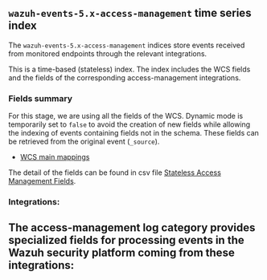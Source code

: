 ## `wazuh-events-5.x-access-management` time series index

The `wazuh-events-5.x-access-management` indices store events received from monitored endpoints through the relevant integrations.

This is a time-based (stateless) index. The index includes the WCS fields and the fields of the corresponding access-management integrations.

### Fields summary

For this stage, we are using all the fields of the WCS. Dynamic mode is temporarily set to `false` to avoid the creation of new fields while allowing the indexing of events containing fields not in the schema. These fields can be retrieved from the original event (`_source`).

- [WCS main mappings](../../stateless/docs/fields.csv)

The detail of the fields can be found in csv file [Stateless Access Management Fields](fields.csv).

### Integrations:

The **access-management** log category provides specialized fields for processing events in the Wazuh security platform coming from these integrations:
- 